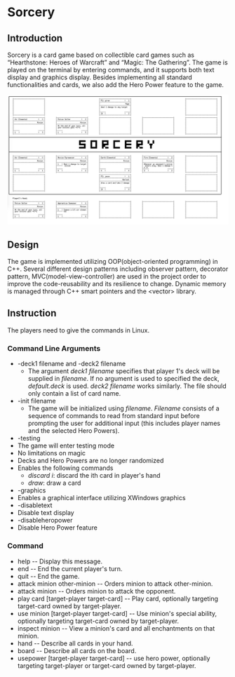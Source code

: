 # Sorcery
## Introduction
Sorcery is a card game based on collectible card games such as “Hearthstone: Heroes of Warcraft” and “Magic: The Gathering”. The game is played on the terminal by entering commands, and it supports both text display and graphics display. Besides implementing all standard functionalities and cards, we also add the Hero Power feature to the game.

![Interface](interface.png)

## Design
The game is implemented utilizing OOP(object-oriented programming) in C++. Several different design patterns including observer pattern, decorator pattern, MVC(model-view-controller) are used in the project order to improve the code-reusability and its resilience to change. Dynamic memory is managed through C++ smart pointers and the \<vector\> library.

## Instruction
The players need to give the commands in Linux. 
### Command Line Arguments
* -deck1 filename and -deck2 filename
  * The argument _deck1 filename_ specifies that player 1's deck will be supplied in _filename_. If no argument is used to specified the deck, _default.deck_ is used. _deck2 filename_ works similarly. The file should only contain a list of card name.
* -init filename
  * The game will be initialized using _filename_. _Filename_ consists of a sequence of commands to read from standard input before prompting the user for additional input (this includes player names and the selected Hero Powers).
* -testing
 * The game will enter testing mode
 * No limitations on magic
 * Decks and Hero Powers are no longer randomized 
 * Enables the following commands
   * _discard i_: discard the ith card in player's hand
   * _draw_: draw a card
* -graphics
 * Enables a graphical interface utilizing XWindows graphics
* -disabletext
 * Disable text display
* -disableheropower
 * Disable Hero Power feature
### Command
* help -- Display this message.
* end  -- End the current player's turn.
* quit -- End the game.
* attack minion other-minion -- Orders minion to attack other-minion.
* attack minion -- Orders minion to attack the opponent.
* play card \[target-player target-card] -- Play card, optionally targeting target-card owned by target-player.
* use minion \[target-player target-card] -- Use minion's special ability, optionally targeting target-card owned by target-player.
* inspect minion -- View a minion's card and all enchantments on that minion.
* hand -- Describe all cards in your hand.
* board -- Describe all cards on the board.
* usepower \[target-player target-card] -- use hero power, optionally targeting target-player or target-card owned by target-player.
